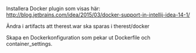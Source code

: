 Installera Docker plugin som visas här: http://blog.jetbrains.com/idea/2015/03/docker-support-in-intellij-idea-14-1/

Ändra i artifacts att therest.war ska sparas i therest/docker

Skapa en Dockerkonfiguration som pekar ut Dockerfile och container_settings.